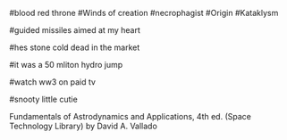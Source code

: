 #blood red throne
#Winds of creation
#necrophagist
#Origin 
#Kataklysm

#guided missiles aimed at my heart

#hes stone cold dead in the market 

#it was a 50 mliton hydro jump

#watch ww3 on paid tv

#snooty little cutie

Fundamentals of Astrodynamics and Applications, 4th ed. (Space Technology Library) by David A. Vallado 


